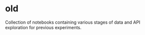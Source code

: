 # old
Collection of notebooks containing various stages of data and API exploration for previous experiments.